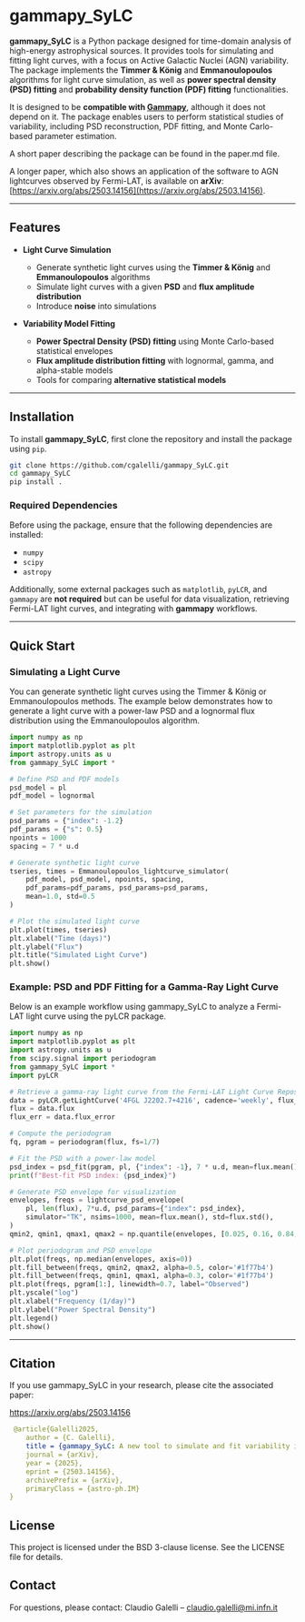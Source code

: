 # gammapy_SyLC  

**gammapy_SyLC** is a Python package designed for time-domain analysis of high-energy astrophysical sources. It provides tools for simulating and fitting light curves, with a focus on Active Galactic Nuclei (AGN) variability. The package implements the **Timmer & König** and **Emmanoulopoulos** algorithms for light curve simulation, as well as **power spectral density (PSD) fitting** and **probability density function (PDF) fitting** functionalities.  

It is designed to be **compatible with [Gammapy](https://gammapy.org/)**, although it does not depend on it. The package enables users to perform statistical studies of variability, including PSD reconstruction, PDF fitting, and Monte Carlo-based parameter estimation.  

A short paper describing the package can be found in the paper.md file.

A longer paper, which also shows an application of the software to AGN lightcurves observed by Fermi-LAT, is available on **arXiv**: [https://arxiv.org/abs/2503.14156](https://arxiv.org/abs/2503.14156).  

---

## Features  

- **Light Curve Simulation**  
  - Generate synthetic light curves using the **Timmer & König** and **Emmanoulopoulos** algorithms  
  - Simulate light curves with a given **PSD** and **flux amplitude distribution**  
  - Introduce **noise** into simulations  

- **Variability Model Fitting**  
  - **Power Spectral Density (PSD) fitting** using Monte Carlo-based statistical envelopes  
  - **Flux amplitude distribution fitting** with lognormal, gamma, and alpha-stable models  
  - Tools for comparing **alternative statistical models**  

---

## Installation  

To install **gammapy_SyLC**, first clone the repository and install the package using `pip`.
```bash
git clone https://github.com/cgalelli/gammapy_SyLC.git
cd gammapy_SyLC
pip install .
```

### Required Dependencies  

Before using the package, ensure that the following dependencies are installed:  

- `numpy`  
- `scipy`  
- `astropy`  

Additionally, some external packages such as `matplotlib`, `pyLCR`, and `gammapy` are **not required** but can be useful for data visualization, retrieving Fermi-LAT light curves, and integrating with **gammapy** workflows.

---

## Quick Start

### Simulating a Light Curve

You can generate synthetic light curves using the Timmer & König or Emmanoulopoulos methods. The example below demonstrates how to generate a light curve with a power-law PSD and a lognormal flux distribution using the Emmanoulopoulos algorithm.

```python
import numpy as np
import matplotlib.pyplot as plt
import astropy.units as u
from gammapy_SyLC import *

# Define PSD and PDF models
psd_model = pl
pdf_model = lognormal

# Set parameters for the simulation
psd_params = {"index": -1.2}
pdf_params = {"s": 0.5}
npoints = 1000
spacing = 7 * u.d

# Generate synthetic light curve
tseries, times = Emmanoulopoulos_lightcurve_simulator(
    pdf_model, psd_model, npoints, spacing,
    pdf_params=pdf_params, psd_params=psd_params,
    mean=1.0, std=0.5
)

# Plot the simulated light curve
plt.plot(times, tseries)
plt.xlabel("Time (days)")
plt.ylabel("Flux")
plt.title("Simulated Light Curve")
plt.show()
```

### Example: PSD and PDF Fitting for a Gamma-Ray Light Curve

Below is an example workflow using gammapy_SyLC to analyze a Fermi-LAT light curve using the pyLCR package.

```python
import numpy as np
import matplotlib.pyplot as plt
import astropy.units as u
from scipy.signal import periodogram
from gammapy_SyLC import *
import pyLCR

# Retrieve a gamma-ray light curve from the Fermi-LAT Light Curve Repository
data = pyLCR.getLightCurve('4FGL J2202.7+4216', cadence='weekly', flux_type='photon', index_type='fixed', ts_min=4)
flux = data.flux
flux_err = data.flux_error

# Compute the periodogram
fq, pgram = periodogram(flux, fs=1/7)

# Fit the PSD with a power-law model
psd_index = psd_fit(pgram, pl, {"index": -1}, 7 * u.d, mean=flux.mean(), std=flux.std(), nsims=1000, nexp=-1)
print(f"Best-fit PSD index: {psd_index}")

# Generate PSD envelope for visualization
envelopes, freqs = lightcurve_psd_envelope(
    pl, len(flux), 7*u.d, psd_params={"index": psd_index},
    simulator="TK", nsims=1000, mean=flux.mean(), std=flux.std(),
)
qmin2, qmin1, qmax1, qmax2 = np.quantile(envelopes, [0.025, 0.16, 0.84, 0.975], axis=0)

# Plot periodogram and PSD envelope
plt.plot(freqs, np.median(envelopes, axis=0))
plt.fill_between(freqs, qmin2, qmax2, alpha=0.5, color='#1f77b4')
plt.fill_between(freqs, qmin1, qmax1, alpha=0.3, color='#1f77b4')
plt.plot(freqs, pgram[1:], linewidth=0.7, label="Observed")
plt.yscale("log")
plt.xlabel("Frequency (1/day)")
plt.ylabel("Power Spectral Density")
plt.legend()
plt.show()
```

---


## Citation

If you use gammapy_SyLC in your research, please cite the associated paper:

 https://arxiv.org/abs/2503.14156

```yaml
 @article{Galelli2025,
    author = {C. Galelli},
    title = {gammapy_SyLC: A new tool to simulate and fit variability in high-energy light curves},
    journal = {arXiv},
    year = {2025},
    eprint = {2503.14156},
    archivePrefix = {arXiv},
    primaryClass = {astro-ph.IM}
}
```

## License

This project is licensed under the BSD 3-clause license. See the LICENSE file for details.

## Contact

For questions, please contact: Claudio Galelli – claudio.galelli@mi.infn.it
